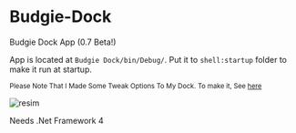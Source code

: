 # Budgie-Dock
Budgie Dock App (0.7 Beta!)

App is located at `Budgie Dock/bin/Debug/`. Put it to `shell:startup` folder to make it run at startup.

<sub>Please Note That I Made Some Tweak Options To My Dock. To make it, See <a href="https://github.com/HAKANKOKCU/Budgie-Dock/blob/main/Themes.md#pill-dark">here</a></sub>

![resim](https://user-images.githubusercontent.com/103432992/174731208-c7306c7a-e922-4570-9ff6-30fb8dace865.png)

Needs .Net Framework 4

